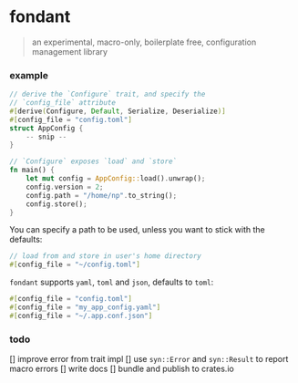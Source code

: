 # fondant

> an experimental, macro-only, boilerplate free, configuration management library

### example

```rust
// derive the `Configure` trait, and specify the
// `config_file` attribute
#[derive(Configure, Default, Serialize, Deserialize)]
#[config_file = "config.toml"]
struct AppConfig {
    -- snip --
}

// `Configure` exposes `load` and `store`
fn main() {
    let mut config = AppConfig::load().unwrap();
    config.version = 2;
    config.path = "/home/np".to_string();
    config.store();
}
```

You can specify a path to be used, unless you want to stick
with the defaults:

```rust
// load from and store in user's home directory
#[config_file = "~/config.toml"]
```

`fondant` supports `yaml`, `toml` and `json`, defaults to
`toml`:

```rust
#[config_file = "config.toml"]
#[config_file = "my_app_config.yaml"]
#[config_file = "~/.app.conf.json"]
```

### todo

[] improve error from trait impl
[] use `syn::Error` and `syn::Result` to report macro errors
[] write docs
[] bundle and publish to crates.io
